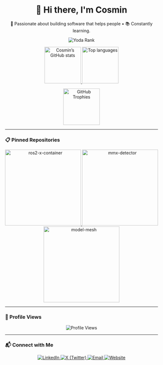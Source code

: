 <div align="center">
  <h1>👋 Hi there, I'm Cosmin</h1>
  <p>🚀 Passionate about building software that helps people • 📚 Constantly learning.</p>

 ![Yoda Rank](https://yoda-level-github-badge.vercel.app/api/user-rank?username=cosminmemetea&badge=1&label=Yoda%20Rank&logo=github)
  <p>
    <a href="https://github.com/cosminmemetea">
      <img height="120" src="https://github-readme-stats.vercel.app/api?username=cosminmemetea&theme=dracula&show_icons=true&include_all_commits=true&count_private=true&hide_border=true" alt="Cosmin’s GitHub stats" />
    </a>
    <a href="https://github.com/cosminmemetea">
      <img height="120" src="https://github-readme-stats.vercel.app/api/top-langs/?username=cosminmemetea&layout=compact&theme=dracula&hide_border=true" alt="Top languages" />
    </a>
  </p>
  <p>
    <img height="120" src="https://github-profile-trophy.vercel.app/?username=cosminmemetea&theme=dracula&no-frame=true&margin-w=5&rank=-&row=2" alt="GitHub Trophies" />
  </p>
</div>


---

### 📋 Pinned Repositories
<p align="center">
  <a href="https://github.com/cosminmemetea/ros2-x-container">
    <img src="https://github-readme-stats.vercel.app/api/pin/?username=cosminmemetea&repo=ros2-x-container&theme=dracula&hide_border=true" alt="ros2-x-container" width="250" />
  </a>
  <a href="https://github.com/cosminmemetea/mmx-detector">
    <img src="https://github-readme-stats.vercel.app/api/pin/?username=cosminmemetea&repo=mmx-detector&theme=dracula&hide_border=true" alt="mmx-detector" width="250" />
  </a>
  <a href="https://github.com/cosminmemetea/model-mesh">
    <img src="https://github-readme-stats.vercel.app/api/pin/?username=cosminmemetea&repo=model-mesh&theme=dracula&hide_border=true" alt="model-mesh" width="250" />
  </a>
</p>

---

### 👀 Profile Views
<p align="center">
  <img src="https://komarev.com/ghpvc/?username=cosminmemetea&color=brightgreen&style=flat-square" alt="Profile Views" />
</p>

---

### 📬 Connect with Me
<p align="center">
  <a href="https://linkedin.com/in/cosmin-bogdan-memetea-6450a7bb/">
    <img src="https://img.shields.io/badge/LinkedIn-%230077B5.svg?logo=linkedin&logoColor=white&style=for-the-badge" alt="LinkedIn" />
  </a>
  <a href="https://x.com/CosminBMemetea">
    <img src="https://img.shields.io/badge/X-%23000000.svg?logo=x&logoColor=white&style=for-the-badge" alt="X (Twitter)" />
  </a>
  <a href="mailto:">
    <img src="https://img.shields.io/badge/Email-%23D14836.svg?logo=gmail&logoColor=white&style=for-the-badge" alt="Email" />
  </a>
  <a href="">
    <img src="https://img.shields.io/badge/Website-%23000000.svg?logo=google-chrome&logoColor=white&style=for-the-badge" alt="Website" />
  </a>
</p>


<!--
**cosminmemetea/cosminmemetea** is a ✨ _special_ ✨ repository because its `README.md` (this file) appears on your GitHub profile.

Here are some ideas to get you started:

- 🔭 I’m currently working on ...
- 🌱 I’m currently learning ...
- 👯 I’m looking to collaborate on ...
- 🤔 I’m looking for help with ...
- 💬 Ask me about ...
- 📫 How to reach me: ...
- 😄 Pronouns: ...
- ⚡ Fun fact: ...
-->
